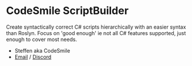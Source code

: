 # CodeSmile ScriptBuilder

Create syntactically correct C# scripts hierarchically with an easier syntax than Roslyn. Focus on 'good enough' ie not all C# features supported, just enough to cover most needs.

- Steffen aka CodeSmile
- [Email](mailto:steffen@steffenitterheim.de) / [Discord](https://discord.gg/JN3Jz8qkeV)
